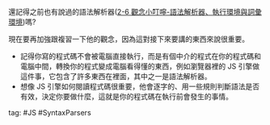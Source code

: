 還記得之前也有說過的語法解析器([2-6 觀念小叮嚀-語法解析器、執行環境與詞彙環境](2-6%20觀念小叮嚀-語法解析器、執行環境與詞彙環境.md))嗎?

現在要再加強跟複習一下他的觀念，因為這對接下來要講的東西來說很重要。
- 記得你寫的程式碼不會被電腦直接執行，而是有個中介的程式在你的程式碼和電腦中間，轉換你的程式變成電腦看得懂的東西，例如瀏覽器裡的 JS 引擎做這件事，它包含了許多東西在裡面，其中之一是語法解析器。
- 想像 JS 引擎如何閱讀程式碼很重要，他會逐字的、用一些規則判斷語法是否有效，決定你要做什麼，這就是你的程式碼在執行前會發生的事情。

tag: #JS #SyntaxParsers 